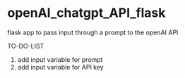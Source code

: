 # openAI_chatgpt_API_flask
flask app to pass input through a prompt to the openAI API

TO-DO-LIST
1. add input variable for prompt
2. add input variable for API key

